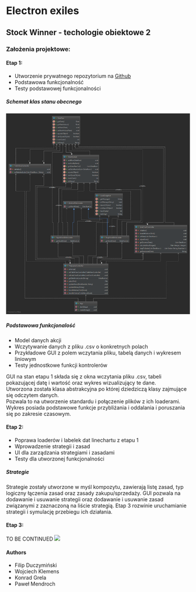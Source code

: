 # Electron exiles
## Stock Winner - techologie obiektowe 2 

### Założenia projektowe:
#### Etap 1:
- Utworzenie prywatnego repozytorium na [Github](https://github.com/FrozenTear7/electron-exiles)
- Podstawowa funkcjonalność
- Testy podstawowej funkcjonalności

##### Schemat klas stanu obecnego
![](./ClassDiagram2.png)

##### Podstawowa funkcjonalość
- Model danych akcji
- Wczytywanie danych z pliku .csv o konkretnych polach
- Przykładowe GUI z polem wczytania pliku, tabelą danych i wykresem liniowym
- Testy jednostkowe funkcji kontrolerów

GUI na stan etapu 1 składa się z okna wczytania pliku .csv, tabeli pokazującej datę i wartość
oraz wykres wizualizujący te dane.\
Utworzona została klasa abstrakcyjna po której dziedziczą klasy zajmujące się odczytem danych.\
Pozwala to na utworzenie standardu i połączenie plików z ich loaderami.
Wykres posiada podstawowe funkcje przybliżania i oddalania i poruszania się po zakresie czasowym.

#### Etap 2:
- Poprawa loaderów i labelek dat linechartu z etapu 1
- Wprowadzenie strategii i zasad
- UI dla zarządzania strategiami i zasadami
- Testy dla utworzonej funkcjonalności

##### Strategie
Strategie zostały utworzone w myśl kompozytu, zawierają listę zasad, typ logiczny łączenia zasad oraz zasady zakupu/sprzedaży.
GUI pozwala na dodawanie i usuwanie strategii oraz dodawanie i usuwanie zasad związanymi z zaznaczoną na liście strategią.
Etap 3 rozwinie uruchamianie strategii i symulację przebiegu ich działania.

#### Etap 3:
TO BE CONTINUED
<img src="https://ninfora.com/forums/uploads/monthly_2016_12/maxresdefault.jpg.6726da6b26a92e9e10764a43bac729d4.jpg" />

#### Authors
- Filip Duczymiński
- Wojciech Klemens
- Konrad Grela
- Paweł Mendroch
